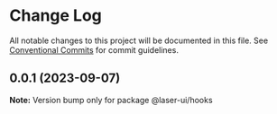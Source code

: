 # Change Log

All notable changes to this project will be documented in this file. See [Conventional Commits](https://conventionalcommits.org) for commit guidelines.

## 0.0.1 (2023-09-07)

**Note:** Version bump only for package @laser-ui/hooks

